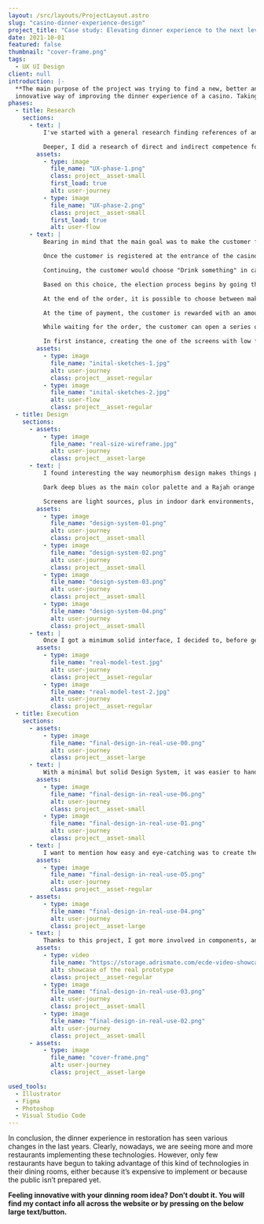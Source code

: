 ```yaml
---
layout: /src/layouts/ProjectLayout.astro
slug: "casino-dinner-experience-design"
project_title: "Case study: Elevating dinner experience to the next level"
date: 2021-10-01
featured: false
thumbnail: "cover-frame.png"
tags:
  - UX UI Design
client: null
introduction: |-
  **The main purpose of the project was trying to find a new, better and
  innovative way of improving the dinner experience of a casino. Taking advantage of the emerging new technologies is not just about website or mobile. It's about creating a new experience for your customers. So I decided to create a system which would allow casinos to create an interactive, easy and smart to use with what we are so use to use: touchable controls.**
phases:
  - title: Research
    sections:
      - text: |
          I've started with a general research finding references of anything that could help me to develop the product: Microsoft Windows 10 TeamOS, with its great Surface Hub for digital co-working or DigaliX, a company that provides interactive solutions for their clients and they are used to work with large screen media-size projects, for mentioning some.

          Deeper, I did a research of direct and indirect competence for analyzing pros and cons of both no matter its sector. The benefit of doing that is that you don't get closed to the same sector and instead, you have a wider range of what others are doing in different sectors than yours.
        assets:
          - type: image
            file_name: "UX-phase-1.png"
            class: project__asset-small
            first_load: true
            alt: user-journey
          - type: image
            file_name: "UX-phase-2.png"
            class: project__asset-small
            first_load: true
            alt: user-flow
      - text: |
          Bearing in mind that the main goal was to make the customer feel comfortable and enjoy a unique experience, the customer’s journey I set was the following:

          Once the customer is registered at the entrance of the casino, a profile is created. When you have a reservation created, you are assigned to a table with the number of registered members. They can freely choose which position on the table to sit in, so on the home screen they will find, among other features, a selector with their names. Otherwise, by default, the system randomly organizes a customer in every corner of the table. It's important that the waiter who accompanies the customers makes it clear that it's crucial for maintaining the experience, that each customer sits on their named positions.

          Continuing, the customer would choose "Drink something" in case of attending without an appointment or “Taste" with appointment.

          Based on this choice, the election process begins by going through different screens, with  categories to choose from Drink, Food and Dessert.

          At the end of the order, it is possible to choose between making a split payment or a single payment and inviting everyone on the table.

          At the time of payment, the customer is rewarded with an amount of credits based on the total spent, to use at the casino. This balance expires on the same day.

          While waiting for the order, the customer can open a series of applications on the entertainment screen. While waiting for your order to arrive you can only choose to order more drinks.

          In first instance, creating the one of the screens with low fidelity in a large piece of paper, really helped me to understand the size that its button should have.
        assets:
          - type: image
            file_name: "inital-sketches-1.jpg"
            alt: user-journey
            class: project__asset-regular
          - type: image
            file_name: "inital-sketches-2.jpg"
            alt: user-flow
            class: project__asset-regular
  - title: Design
    sections:
      - assets:
          - type: image
            file_name: "real-size-wireframe.jpg"
            alt: user-journey
            class: project__asset-large
      - text: |
          I found interesting the way neumorphism design makes things pop up and lively, and I thought it would be a good resource to explore more in deep. I got inspired in futuristic colorful interfaces and in some casino mobile games.

          Dark deep blues as the main color palette and a Rajah orange for the accent color, because of the tiger from the movie Aladdin. Tigers represent leadership and dynamism, something that’s very present in gambling.

          Screens are light sources, plus in indoor dark environments, if you want to highlight some content, it’s easier to do it on dark backgrounds providing the user easier-to-find action buttons.
        assets:
          - type: image
            file_name: "design-system-01.png"
            alt: user-journey
            class: project__asset-small
          - type: image
            file_name: "design-system-02.png"
            alt: user-journey
            class: project__asset-small
          - type: image
            file_name: "design-system-03.png"
            alt: user-journey
            class: project__asset-small
          - type: image
            file_name: "design-system-04.png"
            alt: user-journey
            class: project__asset-small
      - text: |
          Once I got a minimum solid interface, I decided to, before getting started on coding, try the UI scale and the accessibility of all the elements on a large screen, a real interactive table.
        assets:
          - type: image
            file_name: "real-model-test.jpg"
            alt: user-journey
            class: project__asset-regular
          - type: image
            file_name: "real-model-test-2.jpg"
            alt: user-journey
            class: project__asset-regular
  - title: Execution
    sections:
      - assets:
          - type: image
            file_name: "final-design-in-real-use-00.png"
            alt: user-journey
            class: project__asset-large
      - text: |
          With a minimal but solid Design System, it was easier to hand-off all the assets for the development phase. While it just required a basic functional prototype, I coded the main screen for selecting meals which is the same for both drinks and desserts so I put more effort on the UX/UI phases.
        assets:
          - type: image
            file_name: "final-design-in-real-use-06.png"
            alt: user-journey
            class: project__asset-small
          - type: image
            file_name: "final-design-in-real-use-01.png"
            alt: user-journey
            class: project__asset-small
      - text: |
          I want to mention how easy and eye-catching was to create the neumorphism effect with a box-shadow containing two shadows, each positioned opposite from the other, creating that pop or deep effect.
        assets:
          - type: image
            file_name: "final-design-in-real-use-05.png"
            alt: user-journey
            class: project__asset-regular
      - assets:
          - type: image
            file_name: "final-design-in-real-use-04.png"
            alt: user-journey
            class: project__asset-large
      - text: |
          Thanks to this project, I got more involved in components, and code-like features with the design tool Figma as well as more ways for setting CSS components in a quicker and more scalable way.
        assets:
          - type: video
            file_name: "https://storage.adrismate.com/ecde-video-showcase_1_stab_low.mp4"
            alt: showcase of the real prototype
            class: project__asset-regular
          - type: image
            file_name: "final-design-in-real-use-03.png"
            alt: user-journey
            class: project__asset-small
          - type: image
            file_name: "final-design-in-real-use-02.png"
            alt: user-journey
            class: project__asset-small
      - assets:
          - type: image
            file_name: "cover-frame.png"
            alt: user-journey
            class: project__asset-large

used_tools:
  - Illustrator
  - Figma
  - Photoshop
  - Visual Studio Code
---
```


In conclusion, the dinner experience in restoration has seen various changes in the last years. Clearly, nowadays, we are seeing more and more restaurants implementing these technologies.
However, only few restaurants have begun to taking advantage of this kind of technologies in their dining rooms, either because it’s expensive to implement or because the public isn’t prepared yet.

**Feeling innovative with your dinning room idea? Don’t doubt it. You will find my contact info all across the website or by pressing on the below large text/button.**
